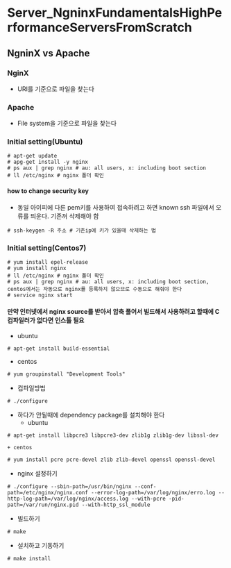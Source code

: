 # Server_NgninxFundamentalsHighPerformanceServersFromScratch

## NgninX vs Apache
### NginX
 - URI를 기준으로 파일을 찾는다
### Apache
 - File system을 기준으로 파일을 찾는다

### Initial setting(Ubuntu)
```
# apt-get update
# apg-get install -y nginx
# ps aux | grep nginx # au: all users, x: including boot section
# ll /etc/nginx # nginx 폴더 확인

```

#### how to change security key
 - 동일 아이피에 다른 pem키를 사용하여 접속하려고 하면 known ssh 파일에서 오류를 띄운다. 기존꺼 삭제해야 함
```
# ssh-keygen -R 주소 # 기존ip에 키가 있을때 삭제하는 법
```

### Initial setting(Centos7)
```
# yum install epel-release
# yum install nginx
# ll /etc/nginx # nginx 폴더 확인
# ps aux | grep nginx # au: all users, x: including boot section, centos에서는 자동으로 nginx를 등록하지 않으므로 수동으로 해줘야 한다
# service nginx start
```

#### 만약 인터넷에서 nginx source를 받아서 압축 풀어서 빌드해서     사용하려고 할때에 C 컴파일러가 없다면 인스톨 필요
 - ubuntu
```
# apt-get install build-essential
```
 - centos
```
# yum groupinstall "Development Tools"
```
 - 컴파일방법
```
# ./configure
```
 - 하다가 안될때에 dependency package를 설치해야 한다
    + ubuntu
```
# apt-get install libpcre3 libpcre3-dev zlib1g zlib1g-dev libssl-dev
```
    + centos
```
# yum install pcre pcre-devel zlib zlib-devel openssl openssl-devel
```
 - nginx 설정하기
```
# ./configure --sbin-path=/usr/bin/nginx --conf-path=/etc/nginx/nginx.conf --error-log-path=/var/log/nginx/erro.log --http-log-path=/var/log/nginx/access.log --with-pcre -pid-path=/var/run/nginx.pid --with-http_ssl_module
```
 - 빌드하기
```
# make
```
 - 설치하고 기동하기
```
# make install
```
